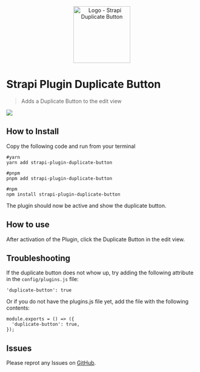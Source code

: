 <div align="center" width="150px">
  <img style="width: 150px; height: auto;" src="doc/logo-128.png" alt="Logo - Strapi Duplicate Button" />
</div>

# Strapi Plugin Duplicate Button
> Adds a Duplicate Button to the edit view

![](doc/screen.jpg)

## How to Install

Copy the following code and run from your terminal

```
#yarn
yarn add strapi-plugin-duplicate-button
```
```
#pnpm
pnpm add strapi-plugin-duplicate-button
```
```
#npm
npm install strapi-plugin-duplicate-button
```

The plugin should now be active and show the duplicate button.

## How to use
After activation of the Plugin, click the Duplicate Button in the edit view.

## Troubleshooting
If the duplicate button does not whow up, try adding the following attribute in the `config/plugins.js` file:

```
'duplicate-button': true
```
Or if you do not have the plugins.js file yet, add the file with the following contents:
```
module.exports = () => ({
  'duplicate-button': true,
});
```

## Issues

Please reprot any Issues on [GitHub](https://github.com/lautr/strapi-plugin-duplicate-button/issues/new).
